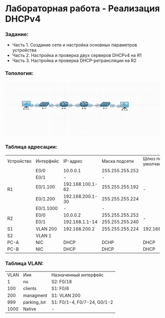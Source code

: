 # Лабораторная работа - Реализация DHCPv4 


###  Задание:

+ Часть 1. Создание сети и настройка основных параметров устройства
+ Часть 2. Настройка и проверка двух серверов DHCPv4 на R1
+ Часть 3. Настройка и проверка DHCP-ретрансляции на R2


### Топология:

![](./imgs/tp.png)

### Таблица адресации:

<table>

<tr>
	<td>Устройство</td>
	<td>Интерфейс</td>
	<td>IP-адрес</td>
	<td>Маска подсети</td>
	<td>Шлюз по умолчанию</td>
</tr>

<tr>
        <td rowspan="5">R1</td>
        <td>E0/0</td>
	  <td>10.0.0.1</td>
	  <td>255.255.255.252</td>
	  <td rowspan="5">-</td>
</tr>

<tr>
        <td>E0/1</td>
	  <td>-</td>
	  <td>-</td>
</tr>

<tr>
        <td>E0/1.100</td>
	  <td>192.168.100.1-62</td>
	  <td>255.255.255.192</td>
</tr>

<tr>
        <td>E0/1.200</td>
	  <td>192.168.200.1-30</td>
	  <td>255.255.255.224</td>
</tr>

<tr>
        <td>E0/1.1000</td>
	  <td>-</td>
	  <td>-</td>
</tr>

<tr>
        <td rowspan="2">R2</td>
        <td>E0/0</td>
	  <td>10.0.0.2</td>
	  <td>255.255.255.252</td>
	  <td rowspan="2">-</td>
</tr>

<tr>
        <td>E0/1</td>
	  <td>192.168.1.1-14</td>
	  <td>255.255.255.240</td>
</tr>

<tr>
        <td>S1</td>
        <td>VLAN 200</td>
	  <td>192.168.200.2</td>
	  <td>255.255.255.224</td>
	  <td>192.168.200.1</td>
</tr>

<tr>
        <td>S2</td>
        <td>VLAN 1</td>
	  <td></td>
	  <td></td>
	  <td></td>
</tr>

<tr>
        <td>PC-A</td>
        <td>NIC</td>
	  <td>DHCP</td>
	  <td>DCHP</td>
	  <td>DHCP</td>
</tr>

<tr>
        <td>PC-B</td>
        <td>NIC</td>
	  <td>DHCP</td>
	  <td>DHCP</td>
	  <td>DHCP</td>
</tr>

</table>


### Таблица VLAN:

<table>

<tr>
	<td>VLAN</td>
	<td>Иия</td>
	<td>Назначенный интерфейс</td>
</tr>

<tr>
	<td>1</td>
	<td>no</td>
	<td>S2: F0/18</td>
</tr>

<tr>
      <td>100</td>
	<td>clients</td>
	<td>S1: F0/6</td>
</tr>

<tr>
	<td>200</td>
	<td>managment</td>
	<td>S1: VLAN 200</td>
</tr>

<tr>
	<td>999</td>
	<td>parking_lot</td>
	<td>S1: F0/1-4, F0/7-24, G0/1-2</td>
</tr>

<tr>
	<td>1000</td>
	<td>Native</td>
	<td>-</td>
</tr>

</table>